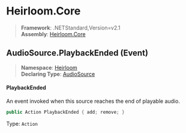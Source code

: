 # Heirloom.Core

> **Framework**: .NETStandard,Version=v2.1  
> **Assembly**: [Heirloom.Core][0]

## AudioSource.PlaybackEnded (Event)

> **Namespace**: [Heirloom][0]  
> **Declaring Type**: [AudioSource][1]

#### PlaybackEnded

An event invoked when this source reaches the end of playable audio.

```cs
public Action PlaybackEnded { add; remove; }
```

Type: `Action`

[0]: ../../../Heirloom.Core.md
[1]: ../AudioSource.md
